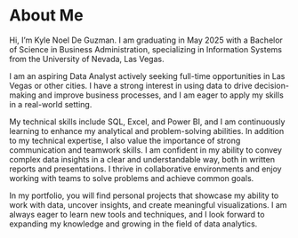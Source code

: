 # About Me
Hi, I’m Kyle Noel De Guzman. I am graduating in May 2025 with a Bachelor of Science in Business Administration, specializing in Information Systems from the University of Nevada, Las Vegas.

I am an aspiring Data Analyst actively seeking full-time opportunities in Las Vegas or other cities. I have a strong interest in using data to drive decision-making and improve business processes, and I am eager to apply my skills in a real-world setting.

My technical skills include SQL, Excel, and Power BI, and I am continuously learning to enhance my analytical and problem-solving abilities. In addition to my technical expertise, I also value the importance of strong communication and teamwork skills. I am confident in my ability to convey complex data insights in a clear and understandable way, both in written reports and presentations. I thrive in collaborative environments and enjoy working with teams to solve problems and achieve common goals.

In my portfolio, you will find personal projects that showcase my ability to work with data, uncover insights, and create meaningful visualizations. I am always eager to learn new tools and techniques, and I look forward to expanding my knowledge and growing in the field of data analytics.
